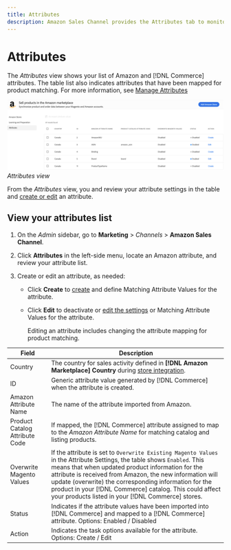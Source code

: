 ```yaml
---
title: Attributes
description: Amazon Sales Channel provides the Attributes tab to monitor the list of Amazon and Commerce attributes and how they are mapped for product matching.
---
```


# Attributes

The _Attributes_ view shows your list of Amazon and [!DNL Commerce] attributes. The table list also indicates attributes that have been mapped for product matching. For more information, see [Manage Attributes](./managing-attributes.md)

![](assets/amazon-attributes-view.png)
_Attributes view_

From the _Attributes_ view, you and review your attribute settings in the table and [create or edit](./creating-attributes.md) an attribute.

## View your attributes list

1. On the _Admin_ sidebar, go to **Marketing** > _Channels_ > **Amazon Sales Channel**.

1. Click **Attributes** in the left-side menu, locate an Amazon attribute, and review your attribute list.

1. Create or edit an attribute, as needed:

   - Click **Create** to [create](./creating-attributes.md#create-an-attribute) and define Matching Attribute Values for the attribute.

   - Click **Edit** to deactivate or [edit the settings](./creating-attributes.md#edit-an-attribute) or Matching Attribute Values for the attribute.

      Editing an attribute includes changing the attribute mapping for product matching.

|Field|Description|
|--- |--- |
|Country|The country for sales activity defined in  **[!DNL Amazon Marketplace] Country** during [store integration](./store-integration.md).|
|ID|Generic attribute value generated by [!DNL Commerce] when the attribute is created.|
|Amazon Attribute Name|The name of the attribute imported from Amazon.|
|Product Catalog Attribute Code|If mapped, the [!DNL Commerce] attribute assigned to map to the _Amazon Attribute Name_ for matching catalog and listing products.|
|Overwrite Magento Values|If the attribute is set to `Overwrite Existing Magento Values` in the Attribute Settings, the table shows `Enabled`. This means that when updated product information for the attribute is received from Amazon, the new information will update (overwrite) the corresponding information for the product in your [!DNL Commerce] catalog. This could affect your products listed in your [!DNL Commerce] stores.|
|Status|Indicates if the attribute values have been imported into [!DNL Commerce] and mapped to a [!DNL Commerce] attribute. Options: Enabled / Disabled|
|Action|Indicates the task options available for the attribute. Options: Create / Edit|
